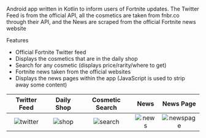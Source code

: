 Android app written in Kotlin to inform users of Fortnite updates. The Twitter Feed is from the official API, all the cosmetics are taken from fnbr.co through their API, and the News are scraped from the official Fortnite news website


Features
- Official Fortnite Twitter feed
- Displays the cosmetics that are in the daily shop
- Search for any cosmetic (displays price/rarity/where to get)
- Fortnite news taken from the official websites 
- Displays the news pages within the app (JavaScript is used to strip away some content)



Twitter Feed |  Daily Shop  | Cosmetic Search | News | News Page
:-------------------------:|:-------------------------:|:-------------------------:|:-------------------------:|:-------------------------:
![twitter](https://user-images.githubusercontent.com/27704264/60720205-ebc7fc80-9f21-11e9-80e4-4e9f7e17ea34.jpg) | ![shop](https://user-images.githubusercontent.com/27704264/60720200-e8347580-9f21-11e9-8b83-c2dd7758bc28.jpg) |  ![search](https://user-images.githubusercontent.com/27704264/60720204-eb2f6600-9f21-11e9-88a9-121c519e7415.jpg) | ![news](https://user-images.githubusercontent.com/27704264/60720203-eb2f6600-9f21-11e9-9f5f-674bff4bf5d4.jpg) | ![newspage](https://user-images.githubusercontent.com/27704264/60720199-e8347580-9f21-11e9-8aec-0ea4c4bbb195.jpg)
